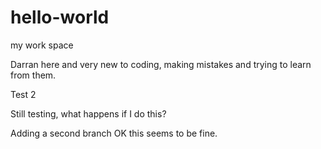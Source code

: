 # hello-world
my work space

Darran here and very new to coding, making mistakes and trying to learn from them.

Test 2

Still testing, what happens if I do this?

Adding a second branch 
OK this seems to be fine.
